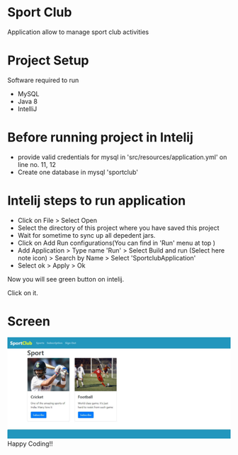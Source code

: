 # Sport Club
Application allow to manage sport club activities

# Project Setup
Software required to run
- MySQL
- Java 8
- IntelliJ


# Before running project in Intelij
- provide valid credentials for mysql in 'src/resources/application.yml' on line no. 11, 12
- Create one database in mysql 'sportclub'

# Intelij steps to run application
- Click on File > Select Open
- Select the directory of this project where you have saved this project
- Wait for sometime to sync up all depedent jars.
- Click on Add Run configurations(You can find in 'Run' menu at top )
- Add Application > Type name 'Run' > Select Build and run (Select here note icon) > Search by Name > Select 'SportclubApplication'
- Select ok > Apply > Ok

Now you will see green button on intelij.

Click on it. 

# Screen
<img src = "https://github.com/eshaikhahmed/sportclub/blob/main/Screenshots/Screen3.JPG" />
Happy Coding!!
